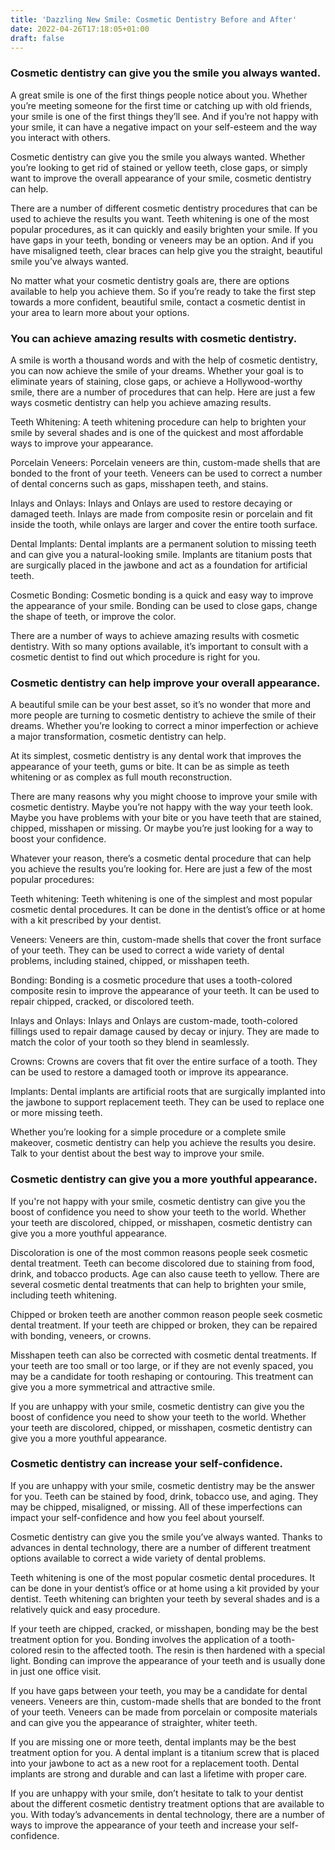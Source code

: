 ```yaml
---
title: 'Dazzling New Smile: Cosmetic Dentistry Before and After'
date: 2022-04-26T17:18:05+01:00
draft: false
---
```


<h3><strong>Cosmetic dentistry can give you the smile you always wanted.</strong></h3>
<p>A great smile is one of the first things people notice about you. Whether you&rsquo;re meeting someone for the first time or catching up with old friends, your smile is one of the first things they&rsquo;ll see. And if you&rsquo;re not happy with your smile, it can have a negative impact on your self-esteem and the way you interact with others.</p>
<p>Cosmetic dentistry can give you the smile you always wanted. Whether you&rsquo;re looking to get rid of stained or yellow teeth, close gaps, or simply want to improve the overall appearance of your smile, cosmetic dentistry can help.</p>
<p>There are a number of different cosmetic dentistry procedures that can be used to achieve the results you want. Teeth whitening is one of the most popular procedures, as it can quickly and easily brighten your smile. If you have gaps in your teeth, bonding or veneers may be an option. And if you have misaligned teeth, clear braces can help give you the straight, beautiful smile you&rsquo;ve always wanted.</p>
<p>No matter what your cosmetic dentistry goals are, there are options available to help you achieve them. So if you&rsquo;re ready to take the first step towards a more confident, beautiful smile, contact a cosmetic dentist in your area to learn more about your options.</p>
<h3><strong>You can achieve amazing results with cosmetic dentistry.</strong></h3>
<p>A smile is worth a thousand words and with the help of cosmetic dentistry, you can now achieve the smile of your dreams. Whether your goal is to eliminate years of staining, close gaps, or achieve a Hollywood-worthy smile, there are a number of procedures that can help. Here are just a few ways cosmetic dentistry can help you achieve amazing results.</p>
<p>Teeth Whitening: A teeth whitening procedure can help to brighten your smile by several shades and is one of the quickest and most affordable ways to improve your appearance.</p>
<p>Porcelain Veneers: Porcelain veneers are thin, custom-made shells that are bonded to the front of your teeth. Veneers can be used to correct a number of dental concerns such as gaps, misshapen teeth, and stains.</p>
<p>Inlays and Onlays: Inlays and Onlays are used to restore decaying or damaged teeth. Inlays are made from composite resin or porcelain and fit inside the tooth, while onlays are larger and cover the entire tooth surface.</p>
<p>Dental Implants: Dental implants are a permanent solution to missing teeth and can give you a natural-looking smile. Implants are titanium posts that are surgically placed in the jawbone and act as a foundation for artificial teeth.</p>
<p>Cosmetic Bonding: Cosmetic bonding is a quick and easy way to improve the appearance of your smile. Bonding can be used to close gaps, change the shape of teeth, or improve the color.</p>
<p>There are a number of ways to achieve amazing results with cosmetic dentistry. With so many options available, it&rsquo;s important to consult with a cosmetic dentist to find out which procedure is right for you.</p>
<h3><strong>Cosmetic dentistry can help improve your overall appearance.</strong></h3>
<p>A beautiful smile can be your best asset, so it&rsquo;s no wonder that more and more people are turning to cosmetic dentistry to achieve the smile of their dreams. Whether you&rsquo;re looking to correct a minor imperfection or achieve a major transformation, cosmetic dentistry can help.</p>
<p>At its simplest, cosmetic dentistry is any dental work that improves the appearance of your teeth, gums or bite. It can be as simple as teeth whitening or as complex as full mouth reconstruction.</p>
<p>There are many reasons why you might choose to improve your smile with cosmetic dentistry. Maybe you&rsquo;re not happy with the way your teeth look. Maybe you have problems with your bite or you have teeth that are stained, chipped, misshapen or missing. Or maybe you&rsquo;re just looking for a way to boost your confidence.</p>
<p>Whatever your reason, there&rsquo;s a cosmetic dental procedure that can help you achieve the results you&rsquo;re looking for. Here are just a few of the most popular procedures:</p>
<p>Teeth whitening: Teeth whitening is one of the simplest and most popular cosmetic dental procedures. It can be done in the dentist&rsquo;s office or at home with a kit prescribed by your dentist.</p>
<p>Veneers: Veneers are thin, custom-made shells that cover the front surface of your teeth. They can be used to correct a wide variety of dental problems, including stained, chipped, or misshapen teeth.</p>
<p>Bonding: Bonding is a cosmetic procedure that uses a tooth-colored composite resin to improve the appearance of your teeth. It can be used to repair chipped, cracked, or discolored teeth.</p>
<p>Inlays and Onlays: Inlays and Onlays are custom-made, tooth-colored fillings used to repair damage caused by decay or injury. They are made to match the color of your tooth so they blend in seamlessly.</p>
<p>Crowns: Crowns are covers that fit over the entire surface of a tooth. They can be used to restore a damaged tooth or improve its appearance.</p>
<p>Implants: Dental implants are artificial roots that are surgically implanted into the jawbone to support replacement teeth. They can be used to replace one or more missing teeth.</p>
<p>Whether you&rsquo;re looking for a simple procedure or a complete smile makeover, cosmetic dentistry can help you achieve the results you desire. Talk to your dentist about the best way to improve your smile.</p>
<h3><strong>Cosmetic dentistry can give you a more youthful appearance.</strong></h3>
<p>If you're not happy with your smile, cosmetic dentistry can give you the boost of confidence you need to show your teeth to the world. Whether your teeth are discolored, chipped, or misshapen, cosmetic dentistry can give you a more youthful appearance.</p>
<p>Discoloration is one of the most common reasons people seek cosmetic dental treatment. Teeth can become discolored due to staining from food, drink, and tobacco products. Age can also cause teeth to yellow. There are several cosmetic dental treatments that can help to brighten your smile, including teeth whitening.</p>
<p>Chipped or broken teeth are another common reason people seek cosmetic dental treatment. If your teeth are chipped or broken, they can be repaired with bonding, veneers, or crowns.</p>
<p>Misshapen teeth can also be corrected with cosmetic dental treatments. If your teeth are too small or too large, or if they are not evenly spaced, you may be a candidate for tooth reshaping or contouring. This treatment can give you a more symmetrical and attractive smile.</p>
<p>If you are unhappy with your smile, cosmetic dentistry can give you the boost of confidence you need to show your teeth to the world. Whether your teeth are discolored, chipped, or misshapen, cosmetic dentistry can give you a more youthful appearance.</p>
<h3><strong>Cosmetic dentistry can increase your self-confidence.</strong></h3>
<p>If you are unhappy with your smile, cosmetic dentistry may be the answer for you. Teeth can be stained by food, drink, tobacco use, and aging. They may be chipped, misaligned, or missing. All of these imperfections can impact your self-confidence and how you feel about yourself.</p>
<p>Cosmetic dentistry can give you the smile you&rsquo;ve always wanted. Thanks to advances in dental technology, there are a number of different treatment options available to correct a wide variety of dental problems.</p>
<p>Teeth whitening is one of the most popular cosmetic dental procedures. It can be done in your dentist&rsquo;s office or at home using a kit provided by your dentist. Teeth whitening can brighten your teeth by several shades and is a relatively quick and easy procedure.</p>
<p>If your teeth are chipped, cracked, or misshapen, bonding may be the best treatment option for you. Bonding involves the application of a tooth-colored resin to the affected tooth. The resin is then hardened with a special light. Bonding can improve the appearance of your teeth and is usually done in just one office visit.</p>
<p>If you have gaps between your teeth, you may be a candidate for dental veneers. Veneers are thin, custom-made shells that are bonded to the front of your teeth. Veneers can be made from porcelain or composite materials and can give you the appearance of straighter, whiter teeth.</p>
<p>If you are missing one or more teeth, dental implants may be the best treatment option for you. A dental implant is a titanium screw that is placed into your jawbone to act as a new root for a replacement tooth. Dental implants are strong and durable and can last a lifetime with proper care.</p>
<p>If you are unhappy with your smile, don&rsquo;t hesitate to talk to your dentist about the different cosmetic dentistry treatment options that are available to you. With today&rsquo;s advancements in dental technology, there are a number of ways to improve the appearance of your teeth and increase your self-confidence.</p>